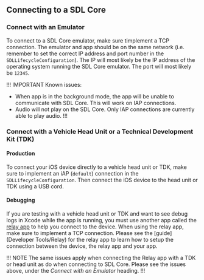 ## Connecting to a SDL Core

### Connect with an Emulator
To connect to a SDL Core emulator, make sure timplement a TCP connection. The emulator and app should be on the same network (i.e. remember to set the correct IP address and port number in the `SDLLifecycleConfiguration`). The IP will most likely be the IP address of the operating system running the SDL Core emulator. The port will most likely be `12345`.

!!! IMPORTANT
Known issues:

* When app is in the background mode, the app will be unable to communicate with SDL Core. This will work on IAP connections.
* Audio will not play on the SDL Core. Only IAP connections are currently able to play audio.
!!!

### Connect with a Vehicle Head Unit or a Technical Development Kit (TDK)
#### Production
To connect your iOS device directly to a vehicle head unit or TDK, make sure to implement an iAP (`default`) connection in the `SDLLifecycleConfiguration`. Then connect the iOS device to the head unit or TDK using a USB cord.

#### Debugging
If you are testing with a vehicle head unit or TDK  and want to see debug logs in Xcode while the app is running, you must use another app called the [relay app](https://github.com/smartdevicelink/relay_app_ios) to help you connect to the device. When using the relay app, make sure to implement a TCP connection. Please see the [guide](Developer Tools/Relay) for the relay app to learn how to setup the connection between the device, the relay app and your app.

!!! NOTE
The same issues apply when connecting the Relay app with a TDK or head unit as do when connecting to SDL Core. Please see the issues above, under the *Connect with an Emulator* heading.
!!!
